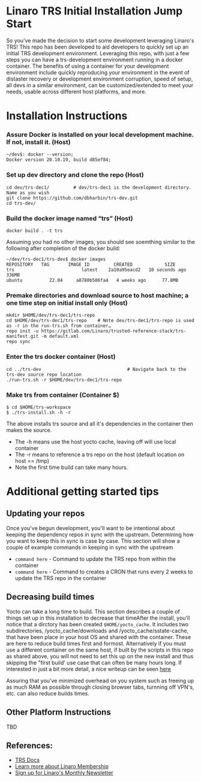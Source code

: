 # Linaro TRS Initial Installation Jump Start
So you've made the decision to start some development leveraging Linaro's TRS! 
This repo has been developed to aid developers to quickly set up an initial TRS development environment.
Leveraging this repo, with just a few steps you can have a trs-development environment running in a docker container. The benefits of using a container for your development environment include quickly reproducing your environment in the event of distaster recovery or development environment corruption, speed of setup, all devs in a similar environment, can be customized/extended to meet your needs, usable across different host platforms, and more.

# Installation Instructions

### Assure Docker is installed on your local development machine. If not, install it. (Host)
```
~/dev$: docker --version;
Docker version 20.10.19, build d85ef84;
```
### Set up dev directory and clone the repo (Host)
```
cd dev/trs-dec1/         # dev/trs-dec1 is the development directory. Name as you wish
git clone https://github.com/dbharbin/trs-dev.git
cd trs-dev/
```
### Build the docker image named “trs” (Host)
```
docker build . -t trs
```

Assuming you had no other images, you should see soemthing similar to the following after completion of the docker build:
```
~/dev/trs-dec1/trs-dev$ docker images
REPOSITORY   TAG       IMAGE ID         CREATED            SIZE
trs                         latest    2a10a95eacd2   10 seconds ago   336MB
ubuntu          22.04     a8780b506fa4   4 weeks ago      77.8MB
```
### Premake directories and download source to host machine; a one time step on initial install only (Host)
```
mkdir $HOME/dev/trs-dec1/trs-repo 
cd $HOME/dev/trs-dec1/trs-repo    # Note dev/trs-dec1/trs-repo is used as -r in the run-trs.sh from container…
repo init -u https://gitlab.com/Linaro/trusted-reference-stack/trs-manifest.git -m default.xml
repo sync 
```

### Enter the trs docker container (Host)
```
cd ../trs-dev                                # Navigate back to the trs-dev source repo location
./run-trs.sh -r $HOME/dev/trs-dec1/trs-repo
```

### Make trs from container (Container $)
```
$ cd $HOME/trs-workspace
$ ./trs-install.sh -h -r          
```
The above installs trs source and all it's dependencies in the container then makes the source.
* The -h means use the host yocto cache, leaving off will use local container
* The -r means to reference a trs repo on the host (default location on host == /tmp)
* Note the first time build can take many hours.

# Additional getting started tips

## Updating your repos
Once you've begun development, you'll want to be intentional about keeping the dependency repos in sync with the upstream. Determining how you want to keep this in sync is case by case.  This section will show a couple of example commands in keeping in sync with the upstream
- `command here` - Command to update the TRS repo from within the container
- `command here` - Command to creates a CRON that runs every 2 weeks to update the TRS repo in the container


## Decreasing build times 
Yocto can take a long time to build.  This section describes a couple of things set up in this installation to decrease that timeAfter the install, you'll notice that a dirctory has been created `$HOME/yocto_cache`. It includes two subdirectories, /yocto_cache/downloads and /yocto_cache/sstate-cache, that have been place in your host OS and shared with the container.  These are here to reduce build times first and formost.  Alternatively if you must use a different container on the same host, if built by the scripts in this repo as shared above, you will not need to set this up on the new install and thus skipping the "first build' use case that can often be many hours long. If interested in just a bit more detail, a nice writeup can be seen [here](https://tutorialadda.com/yocto/how-to-speed-up-the-yocto-build-process)

Assuring that you've minimized overhead on you system such as freeing up as much RAM as possible through closing browser tabs, turnning off VPN's, etc. can also reduce builds times.

## Other Platform Instructions
TBD

## References:
* [TRS Docs](https://trs.readthedocs.io/en/latest/install/install.html#install-repo)
* [Learn more about Linaro Membership](https://www.linaro.org/membership/)
* [Sign up for Linaro's Monthly Newsletter](https://linaro.us3.list-manage.com/subscribe/post?u=14baaae786342d0d405ee59c2&id=bcfa4abc8f)


